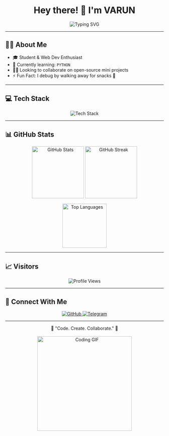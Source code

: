 
<h1 align="center">Hey there! 👋 I'm VARUN</h1>

<p align="center">
  <img src="https://readme-typing-svg.herokuapp.com?font=Fira+Code&weight=600&size=24&pause=1000&color=00F7FF&center=true&vCenter=true&width=435&lines=Passionate+Developer+💻;Lover+of+Clean+Code+📝;Always+Learning+Something+New+🚀;Let's+build+cool+stuff+🔥" alt="Typing SVG" />
</p>

---

## 🧑‍💻 About Me

- 🎓 Student & Web Dev Enthusiast  
- 🌱 Currently learning: `PYTHON`
- 👯‍♂️ Looking to collaborate on open-source mini projects  
- ⚡ Fun Fact: I debug by walking away for snacks 🍫

---

## 💻 Tech Stack

<p align="center">
  <img src="https://skillicons.dev/icons?i=html,css,js,c,python,git,github,vscode,bash" alt="Tech Stack" />
</p>

---

## 📊 GitHub Stats

<p align="center">
  <img src="https://github-readme-stats.vercel.app/api?username=VARUN-KONADA&show_icons=true&theme=radical" height="165" alt="GitHub Stats" />
  <img src="https://github-readme-streak-stats.herokuapp.com/?user=VARUN-KONADA&theme=radical" height="165" alt="GitHub Streak" />
</p>

<p align="center">
  <img src="https://github-readme-stats.vercel.app/api/top-langs/?username=VARUN-KONADA&layout=compact&theme=radical" height="140" alt="Top Languages" />
</p>

---

## 📈 Visitors

<p align="center">
  <img src="https://komarev.com/ghpvc/?username=VARUN-KONADA&style=for-the-badge&color=blue" alt="Profile Views" />
</p>

---

## 🔗 Connect With Me

<p align="center">
  <a href="https://github.com/VARUN-KONADA" target="_blank">
    <img src="https://img.shields.io/badge/GitHub-`VARUN-KONADA`-black?style=for-the-badge&logo=github" alt="GitHub" />
  </a>
  <a href="https://t.me/AGENT_V" target="_blank">
    <img src="https://img.shields.io/badge/Telegram-2CA5E0?style=for-the-badge&logo=telegram&logoColor=white" alt="Telegram" />
  </a>
  <!--
  <a href="mailto:youremail@example.com">
    <img src="https://img.shields.io/badge/Email-Send_Message-red?style=for-the-badge&logo=gmail" alt="Email" />
  </a>-->
</p>

---

<p align="center">
  🚀 "Code. Create. Collaborate." 🚀  
  <br><br>
  <img src="https://media.giphy.com/media/qgQUggAC3Pfv687qPC/giphy.gif" width="300" alt="Coding GIF" />
</p>
